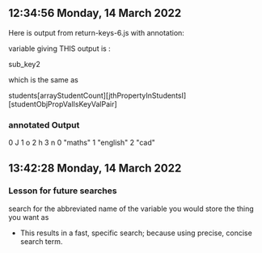 ## 12:34:56 Monday, 14 March 2022

Here is output from
return-keys-6.js
with annotation:

variable giving THIS output is :

sub_key2

which is the same as

students[arrayStudentCount][jthPropertyInStudentsI][studentObjPropValIsKeyValPair]

### annotated Output 
0   J
1   o
2   h
3   n
0   "maths"
1   "english"
2   "cad"

## 13:42:28 Monday, 14 March 2022

### Lesson for future searches
search for the abbreviated name of the variable you would store the thing you want as
- This results in a fast, specific search; because using precise, concise search term.
